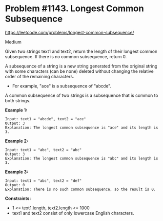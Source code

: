 # Problem #1143. Longest Common Subsequence
<https://leetcode.com/problems/longest-common-subsequence/>

Medium

Given two strings text1 and text2, return the length of their longest common subsequence. If there is no common subsequence, return 0.

A subsequence of a string is a new string generated from the original string with some characters (can be none) deleted without changing the relative order of the remaining characters.

* For example, "ace" is a subsequence of "abcde".

A common subsequence of two strings is a subsequence that is common to both strings.

**Example 1:**

    Input: text1 = "abcde", text2 = "ace"
    Output: 3
    Explanation: The longest common subsequence is "ace" and its length is 3.

**Example 2:**

    Input: text1 = "abc", text2 = "abc"
    Output: 3
    Explanation: The longest common subsequence is "abc" and its length is 3.

**Example 3:**

    Input: text1 = "abc", text2 = "def"
    Output: 0
    Explanation: There is no such common subsequence, so the result is 0.

**Constraints:**

* 1 <= text1.length, text2.length <= 1000
* text1 and text2 consist of only lowercase English characters.
